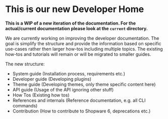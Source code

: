 # This is our new Developer Home

**This is a WIP of a new iteration of the documentation. For the actual/current documentation please look at the `current` directory.**

We are currently working on improving the developer documentation. The goal is simplify the structure and provide the information based on specific use-cases rather then larger how-tos including multiple topics. The existing how-tos and tutorials will remain or will be migrated to smaller guides.

The new structure:

* System guide \(Installation process, requirements etc.\)
* Developer guide \(Developing plugins\)
* Theme guide \(Developing themes, only theme specific content here\)
* API guide \(Usage of the API ignoring other stuff\)
* How Tos \(Existing how tos\)
* References and internals \(Reference documentation, e.g. all CLI commands\)
* Contribution \(How to contribute to Shopware 6, deprecations etc.\)

